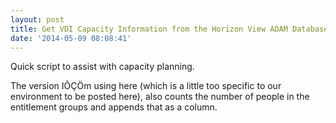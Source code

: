 ```yaml
---
layout: post
title: Get VDI Capacity Information from the Horizon View ADAM Database
date: '2014-05-09 08:08:41'
---
```



Quick script to assist with capacity planning.

<script src="https://gist.github.com/GuruAnt/7340c74284e369538633.js"></script>

The version IÔÇÖm using here (which is a little too specific to our environment to be posted here), also counts the number of people in the entitlement groups and appends that as a column.


